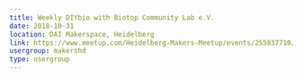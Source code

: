 ```yaml
---
title: Weekly DIYbio with Biotop Community Lab e.V.
date: 2018-10-31
location: DAI Makerspace, Heidelberg
link: https://www.meetup.com/Heidelberg-Makers-Meetup/events/255837710/
usergroup: makershd
type: usergroup
---
```

